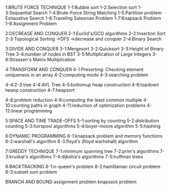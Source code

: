 1:BRUTE FORCE TECHNIQUE
1-1:Bubble sort
1-2:Selection sort
1-3:Sequential  Search
1-4:Brute-Force String Matching
1-5:Partition problem
Exhaustive Search
1-6:Traveling Salesman Problem
1-7:Knapsack Problem
1-8:Assignment Problem

2:DECREASE AND CONQUER
2-1:Euclid's/GCD algorithms
2-2:Insertion Sort
2-3:Topological Sorting
    ->DFS
    ->decrease and conquer
2-4:Binary Search


3:DIVIDE AND CONQUER
3-1:Mergesort
3-2:Quicksort
3-3:Height of Binary Tree
3-4:number of nodes in BST
3-5:Multiplication of Large Integers
3-6:Strassen's Matrix Multiplication



4:TRANSFORM AND CONQUER
4-1:Presorting: Checking element uniqueness in an array
4-2:computing mode
4-3:searching problem

4-4:2-3 tree
4-4:AVL Tree
4-5:bottomup heap construction
4-6:topdown heanp construction
4-7:heapsort

4-8:problem reduction
4-9:computing the least common multiple
4-10:counting paths in graph
4-11:reduction of optimization problems
4-12:linear programming


5:SPACE AND TIME TRADE-OFFS
5-1:sorting by counting
5-2:distribution counting
5-3:horspool algorithms
5-4:boyer-moore algorithm
5-5:hashing



6:DYNAMIC PROGRAMMING
6-1:knapsack problem and memory functions
6-2:warshall's algorithm
6-3:floyd's (floyd warhshall) algorithm


7:GREDDY TECHNIQUE
7-1:minimum spanning tree
7-2:prim's algorithms
7-3:kruskal's algorithms
7-4:dijkstra's algorithms
7-5:huffman trees

8:BACKTRACKING
8-1:n-queen's problem
8-2:hamiltanian circuit problem
8-3:subset sum problem

BRANCH AND BOUND
assignment problem
knapsack problem
